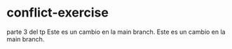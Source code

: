 # conflict-exercise
 parte 3 del tp
Este es un cambio en la main branch.
Este es un cambio en la main branch.
